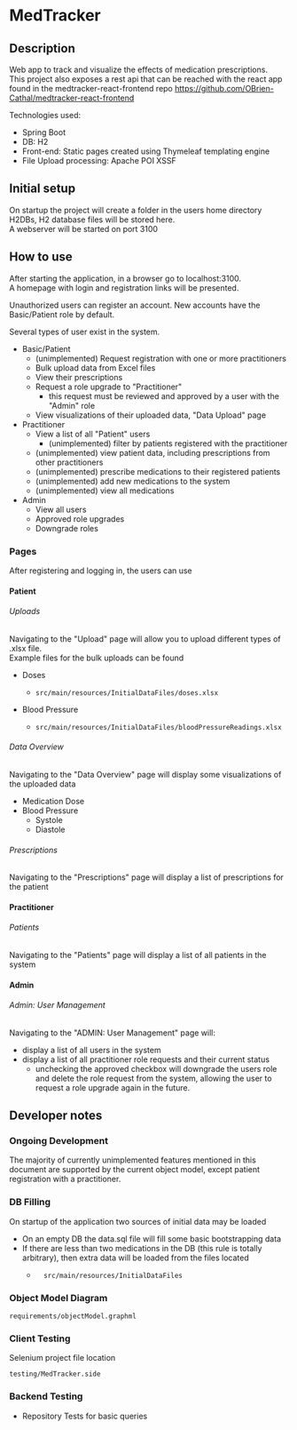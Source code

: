 # MedTracker
## Description

Web app to track and visualize the effects of medication prescriptions.\
This project also exposes a rest api that can be reached with the react app found in the medtracker-react-frontend repo
https://github.com/OBrien-Cathal/medtracker-react-frontend

Technologies used:
- Spring Boot
- DB: H2
- Front-end: Static pages created using Thymeleaf templating engine
- File Upload processing: Apache POI XSSF

## Initial setup
On startup the project will create a folder in the users home directory H2DBs, H2 database files will be stored here.\
A webserver will be started on port 3100

## How to use
After starting the application, in a browser go to localhost:3100.\
A homepage with login and registration links will be presented.

Unauthorized users can register an account. New accounts have the Basic/Patient role by default.

Several types of user exist in the system.
- Basic/Patient
  - (unimplemented) Request registration with one or more practitioners
  - Bulk upload data from Excel files
  - View their prescriptions
  - Request a role upgrade to "Practitioner"
    - this request must be reviewed and approved by a user with the "Admin" role
  - View visualizations of their uploaded data, "Data Upload" page
- Practitioner
  - View a list of all "Patient" users
    - (unimplemented) filter by patients registered with the practitioner
  - (unimplemented) view patient data, including prescriptions from other practitioners
  - (unimplemented) prescribe medications to their registered patients
  - (unimplemented) add new medications to the system
  - (unimplemented) view all medications
- Admin
  - View all users 
  - Approved role upgrades
  - Downgrade roles



### Pages
After registering and logging in, the users can use 
#### Patient
###### Uploads
Navigating to the "Upload" page will allow you to upload different types of .xlsx file.\
Example files for the bulk uploads can be found
- Doses
  - ```
    src/main/resources/InitialDataFiles/doses.xlsx
    ```
- Blood Pressure
  - ``` 
    src/main/resources/InitialDataFiles/bloodPressureReadings.xlsx
    ```
###### Data Overview
Navigating to the "Data Overview" page will display some visualizations of the uploaded data
- Medication Dose
- Blood Pressure
  - Systole
  - Diastole

###### Prescriptions
Navigating to the "Prescriptions" page will display a list of prescriptions for the patient

#### Practitioner
###### Patients
Navigating to the "Patients" page will display a list of all patients in the system

#### Admin
###### Admin: User Management
Navigating to the "ADMIN: User Management" page will:
- display a list of all users in the system
- display a list of all practitioner role requests and their current status
  - unchecking the approved checkbox will downgrade the users role and delete the role request from the system, 
allowing the user to request a role upgrade again in the future.

## Developer notes
### Ongoing Development
The majority of currently unimplemented features mentioned in this document are supported by the current object model,
except patient registration with a practitioner.

### DB Filling
On startup of the application two sources of initial data may be loaded
- On an empty DB the data.sql file will fill some basic bootstrapping data
- If there are less than two medications in the DB (this rule is totally arbitrary), then extra data will be loaded from the files located
  - ``` 
      src/main/resources/InitialDataFiles
      ```
    
### Object Model Diagram
```
requirements/objectModel.graphml
```
### Client Testing
Selenium project file location
```
testing/MedTracker.side
```

### Backend Testing
- Repository Tests for basic queries